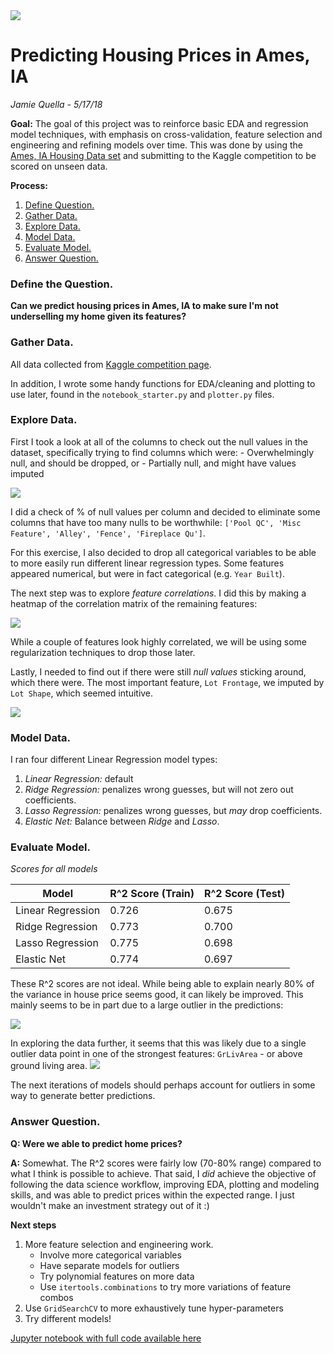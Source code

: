 <img src="https://i.imgur.com/PyHuuqq.png">

# Predicting Housing Prices in Ames, IA

_Jamie Quella - 5/17/18_

**Goal:** The goal of this project was to reinforce basic EDA and regression model techniques, with emphasis on  cross-validation, feature selection and  engineering and refining models over time. This was done by using the [Ames, IA Housing Data set](https://www.kaggle.com/c/house-prices-advanced-regression-techniques "Ames Kaggle Competition") and submitting to the Kaggle competition to be scored on unseen data.

**Process:** 
1. [Define Question.](#define_question)
2. [Gather Data.](#gather_data)
3. [Explore Data.](#explore_data)
4. [Model Data.](#model_data)
5. [Evaluate Model.](#evaluate_model)
6. [Answer Question.](#answer_question)

<a id='define_question'></a>
### Define the Question.
**Can we predict housing prices in Ames, IA to make sure I'm not underselling my home given its features?**

<a id='gather_data'></a>
### Gather Data.
All data collected from [Kaggle competition page](https://www.kaggle.com/c/house-prices-advanced-regression-techniques "Ames Kaggle Competition").

In addition, I wrote some handy functions for EDA/cleaning and plotting to use later, found in the `notebook_starter.py` and `plotter.py` files.

<a id='explore_data'></a>
### Explore Data.
First I took a look at all of the columns to check out the null values in the dataset, specifically trying to find columns which were:
	- Overwhelmingly null, and should be dropped, or
	- Partially null, and might have values imputed

<img src="https://i.imgur.com/fB0IXZZ.png">

I did a check of % of null values per column and decided to eliminate some columns that have too many nulls to be worthwhile: `['Pool QC', 'Misc Feature', 'Alley', 'Fence', 'Fireplace Qu']`.

For this exercise, I also decided to drop all categorical variables to be able to more easily run different linear regression types. Some features appeared numerical, but were in fact categorical (e.g. `Year Built`).

The next step was to explore *feature correlations*. I did this by making a heatmap of the correlation matrix of the remaining features:

<img src="https://i.imgur.com/3MP09gR.png">

While a couple of features look highly correlated, we will be using some regularization techniques to drop those later.

Lastly, I needed to find out if there were still *null values* sticking around, which there were. The most important feature, `Lot Frontage`, we imputed by `Lot Shape`, which seemed intuitive.

<img src="https://i.imgur.com/WgNTP4a.png">

<a id='model_data'></a>
### Model Data.

I ran four different Linear Regression model types: 
1. *Linear Regression:* default
2. *Ridge Regression:* penalizes wrong guesses, but will not zero out coefficients.
3. *Lasso Regression:* penalizes wrong guesses, but *may* drop coefficients.
4. *Elastic Net:* Balance between *Ridge* and *Lasso*.

<a id='evaluate_model'></a>
### Evaluate Model.

*Scores for all models*

 **Model** | **R^2 Score (Train)** | **R^2 Score (Test)** 
 --- |	--- | --- 
 Linear Regression 	|	0.726	| 0.675 
 Ridge Regression		|	0.773	| 0.700 
 Lasso Regression 		|	0.775	| 0.698 
 Elastic Net 			|	0.774	| 0.697 

These R^2 scores are not ideal. While being able to explain nearly 80% of the variance in house price seems good, it can likely be improved. This mainly seems to be in part due to a large outlier in the predictions:

<img src="https://i.imgur.com/7irAXIT.png">

In exploring the data further, it seems that this was likely due to a single outlier data point in one of the strongest features: `GrLivArea` - or above ground living area.
<img src="https://i.imgur.com/7wVnQJe.png">

The next iterations of models should perhaps account for outliers in some way to generate better predictions.

<a id='answer_question'></a>
### Answer Question.

**Q: Were we able to predict home prices?** 

**A:** Somewhat. The R^2 scores  were fairly low (70-80% range) compared to what I think is possible to achieve. That said, I *did* achieve the objective of following the data science workflow, improving EDA, plotting and modeling skills, and was able to predict prices within the expected range. I just wouldn't make an investment strategy out of it :)

**Next steps**
1. More feature selection and engineering work.
    - Involve more categorical variables
    - Have separate models for outliers
    - Try polynomial features on more data
    - Use `itertools.combinations` to try more variations of feature combos
2. Use `GridSearchCV` to more exhaustively tune hyper-parameters
3. Try different models!

[Jupyter notebook with full code available here](https://github.com/jquella/DSI_Project_Ames/blob/master/project-2_JQ_take2.ipynb)